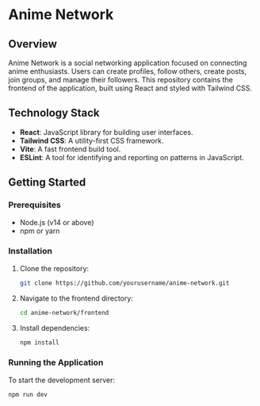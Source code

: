 # Anime Network

## Overview

Anime Network is a social networking application focused on connecting anime enthusiasts. Users can create profiles, follow others, create posts, join groups, and manage their followers. This repository contains the frontend of the application, built using React and styled with Tailwind CSS.

## Technology Stack

- **React**: JavaScript library for building user interfaces.
- **Tailwind CSS**: A utility-first CSS framework.
- **Vite**: A fast frontend build tool.
- **ESLint**: A tool for identifying and reporting on patterns in JavaScript.

## Getting Started

### Prerequisites

- Node.js (v14 or above)
- npm or yarn

### Installation

1. Clone the repository:
    ```bash
    git clone https://github.com/yourusername/anime-network.git
    ```
2. Navigate to the frontend directory:
    ```bash
    cd anime-network/frontend
    ```
3. Install dependencies:
    ```bash
    npm install
    ```

### Running the Application

To start the development server:
```bash
npm run dev

